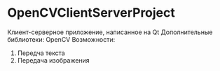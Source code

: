 # OpenCVClientServerProject
Клиент-серверное приложение, написанное на Qt
Дополнительные библиотеки: OpenCV
Возможности:
1) Передча текста
2) Передача изображения
